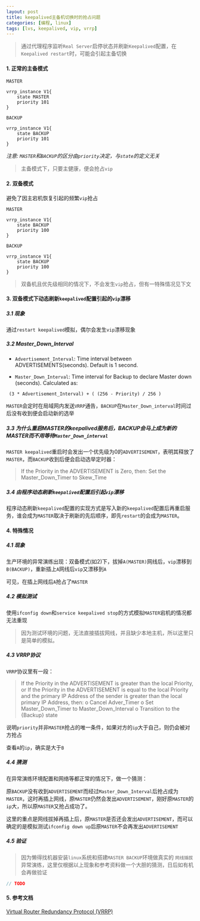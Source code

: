 ```yaml
---
layout: post
title: keepalived主备机切换时的抢占问题
categories: [编程, linux]
tags: [lvs, keepalived, vip, vrrp]
---
```


> 通过代理程序监听`Real Server`启停状态并刷新`Keepalived`配置，在`Keepalived restart`时，可能会引起主备切换

#### 1. 正常的主备模式
`MASTER`
```
vrrp_instance V1{
    state MASTER
    priority 101
}
```

`BACKUP`
```
vrrp_instance V1{
    state BACKUP
    priority 101
}
```
*注意: `MASTER`和`BACKUP`的区分由`priority`决定，与`state`的定义无关*

> 主备模式下，只要主健康，便会抢占`vip`

#### 2. 双备模式
避免了因主宕机恢复引起的频繁`vip`抢占

`MASTER`
```
vrrp_instance V1{
    state BACKUP
    priority 100
}
```

`BACKUP`
```
vrrp_instance V1{
    state BACKUP
    priority 100
}
```
> 双备机且优先级相同的情况下，不会发生`vip`抢占，但有一特殊情况见下文

#### 3. 双备模式下动态刷新`keepalived`配置引起的`vip`漂移

##### 3.1 现象
通过`restart keepalived`模拟，偶尔会发生`vip`漂移现象

##### 3.2 Master_Down_Interval
* `Advertisement_Interval`: Time interval between ADVERTISEMENTS(seconds). Default is 1 second.

* `Master_Down_Interval`: Time interval for Backup to declare Master down (seconds). Calculated as:
```
 (3 * Advertisement_Interval) + ( (256 - Priority) / 256 )
```

`MASTER`会定时在局域网内发送`VRRP`通告，`BACKUP`在`Master_Down_interval`时间过后没有收到便会启动新的选举

##### 3.3 为什么重启MASTER的keepalived服务后，BACKUP会马上成为新的MASTER而不用等待`Master_Down_interval`

`MASTER keepalived`重启时会发出一个优先级为0的`ADVERTISEMENT`，表明其释放了`MASTER`，而`BACKUP`收到后便会启动选举定时器：

> If the Priority in the ADVERTISEMENT is Zero, then: Set the Master_Down_Timer to Skew_Time

##### 3.4 由程序动态刷新`keepalived`配置后引起`vip`漂移
程序动态刷新`keepalived`配置的实现方式是写入新的`keepalived`配置后再重启服务，谁会成为`MASTER`取决于刷新的先后顺序，即先`restart`的会成为`MASTER`。

#### 4. 特殊情况
##### 4.1 现象
生产环境的异常演练出现：双备模式(如2)下，拔掉`A(MASTER)`网线后，`vip`漂移到`B(BACKUP)`，重新插上`A`网线后`vip`又漂移到`A`

可见，在插上网线后`A`抢占了`MASTER`

##### 4.2 模拟测试
使用`ifconfig down`和`service keepalived stop`的方式模拟`MASTER`宕机的情况都无法重现

> 因为测试环境的问题，无法直接插拔网线，并且缺少本地主机，所以这里只是简单的模拟。

##### 4.3 VRRP协议
`VRRP`协议里有一段：
> If the Priority in the ADVERTISEMENT is greater than the local Priority,
 or
 If the Priority in the ADVERTISEMENT is equal to the local Priority and the primary IP Address of the sender is greater than the local primary IP Address, then:
 o Cancel Adver_Timer
 o Set Master_Down_Timer to Master_Down_Interval
 o Transition to the {Backup} state
 
说明`priority`并非`MASTER`抢占的唯一条件，如果对方的`ip`大于自己，则仍会被对方抢占

查看`A`的`ip`，确实是大于`B`

##### 4.4 猜测

在异常演练环境配置和网络等都正常的情况下，做一个猜测：

原`BACKUP`没有收到`ADVERTISEMENT`而经过`Master_Down_Interval`后抢占成为`MASTER`，这时再插上网线，原`MASTER`仍然会发出`ADVERTISEMENT`，刚好原`MASTER`的`ip`大，所以原`MASTER`又抢占成功了。

这里的重点是网线拔掉再插上后，原`MASTER`是否还会发出`ADVERTISEMENT`，而可以确定的是模拟测试`ifconfig down up`后原`MASTER`不会再发出`ADVERTISEMENT`

##### 4.5 验证

> 因为懒得找机器安装`linux`系统和搭建`MASTER BACKUP`环境做真实的 `网线插拔` 异常演练，这里仅根据以上现象和参考资料做一个大胆的猜测，日后如有机会再做验证

```java
// TODO
```

#### 5. 参考文档
[Virtual Router Redundancy Protocol (VRRP)](https://tools.ietf.org/html/rfc3768)